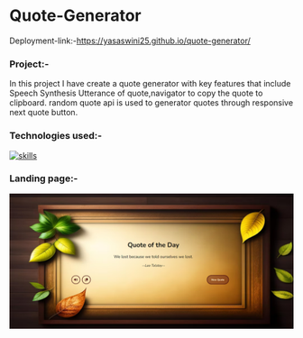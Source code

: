 # Quote-Generator
Deployment-link:-https://yasaswini25.github.io/quote-generator/
### Project:-
In this project I have create a quote generator with key features that include Speech Synthesis Utterance of quote,navigator to copy the quote to clipboard.
random quote api is used to generator quotes through responsive next quote button.
### Technologies used:-
[![skills](https://skillicons.dev/icons?i=html,css,js)](https://skillicons.dev)
### Landing page:-
![landing](https://github.com/Yasaswini25/quote-generator/blob/main/Screenshot%202023-08-10%20004558.png)
